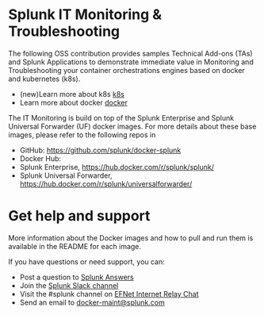# Splunk IT Monitoring & Troubleshooting
The following OSS contribution provides samples Technical Add-ons (TAs) and Splunk Applications to demonstrate immediate value in Monitoring and Troubleshooting your container orchestrations engines based on docker and kubernetes (k8s).
  * (new)Learn more about k8s [k8s](./README-k8s.md)
  * Learn more about docker [docker](./README-docker.md)

The IT Monitoring is build on top of the Splunk Enterprise and Splunk Universal Forwarder (UF) docker images.  For more details about these base images, please refer to the following repos in
  * GitHub: https://github.com/splunk/docker-splunk
  * Docker Hub:
   * Splunk Enterprise, https://hub.docker.com/r/splunk/splunk/
   * Splunk Universal Forwarder, https://hub.docker.com/r/splunk/universalforwarder/

# Get help and support
More information about the Docker images and how to pull and run them is available in the README for each image.

If you have questions or need support, you can:

* Post a question to [Splunk Answers](http://answers.splunk.com)
* Join the [Splunk Slack channel](http://splunk-usergroups.slack.com)
* Visit the #splunk channel on [EFNet Internet Relay Chat](http://www.efnet.org)
* Send an email to [docker-maint@splunk.com](mailto:docker-maint@splunk.com)
